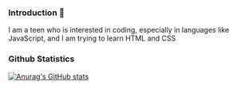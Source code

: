 ### Introduction 👋
I am a teen who is interested in coding, especially in languages like JavaScript, and I am trying to learn HTML and CSS

### Github Statistics
[![Anurag's GitHub stats](https://github-readme-stats.vercel.app/api?username=skizzycodes&show_icons=true&theme=github_dark)](https://github.com/anuraghazra/github-readme-stats)

<!--
**xgoje/xgoje** is a ✨ _special_ ✨ repository because its `README.md` (this file) appears on your GitHub profile.

Here are some ideas to get you started:

- 🔭 I’m currently working on ...
- 🌱 I’m currently learning ...
- 👯 I’m looking to collaborate on ...
- 🤔 I’m looking for help with ...
- 💬 Ask me about ...
- 📫 How to reach me: ...
- 😄 Pronouns: ...
- ⚡ Fun fact: ...
-->
